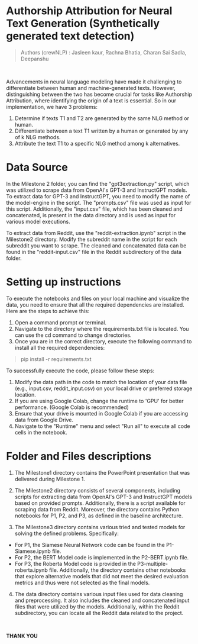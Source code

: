 # Authorship Attribution for Neural Text Generation (Synthetically generated text detection)

> Authors (crewNLP) :  Jasleen kaur, Rachna Bhatia, Charan Sai Sadla, Deepanshu

<br>

Advancements in neural language modeling have made it challenging to differentiate between human and machine-generated texts. However, distinguishing between the two has become crucial for tasks like Authorship Attribution, where identifying the origin of a text is essential. So in our implementation, we have 3 problems:
1. Determine if texts T1 and T2 are generated by the same NLG method or human.
2. Differentiate between a text T1 written by a human or generated by any of k NLG methods.
3. Attribute the text T1 to a specific NLG method among k alternatives.

# Data Source

In the Milestone 2 folder, you can find the "gpt3extraction.py" script, which was utilized to scrape data from OpenAI's GPT-3 and InstructGPT models. To extract data for GPT-3 and InstructGPT, you need to modify the name of the model-engine in the script. The "prompts.csv" file was used as input for this script. Additionally, the "input.csv" file, which has been cleaned and concatenated, is present in the data directory and is used as input for various model executions.

To extract data from Reddit, use the "reddit-extraction.ipynb" script in the Milestone2 directory. Modify the subreddit name in the script for each subreddit you want to scrape. The cleaned and concatenated data can be found in the "reddit-input.csv" file in the Reddit subdirectory of the data folder.


# Setting up instructions

To execute the notebooks and files on your local machine and visualize the data, you need to ensure that all the required dependencies are installed. Here are the steps to achieve this:
1. Open a command prompt or terminal.
2. Navigate to the directory where the requirements.txt file is located. You can use the cd command to change directories.
3. Once you are in the correct directory, execute the following command to install all the required dependencies:

> pip install -r requirements.txt


To successfully execute the code, please follow these steps:
1. Modify the data path in the code to match the location of your data file (e.g., input.csv, reddit_input.csv) on your local drive or preferred storage location.
2. If you are using Google Colab, change the runtime to 'GPU' for better performance. (Google Colab is recommended)
3. Ensure that your drive is mounted in Google Colab if you are accessing data from Google Drive.
4. Navigate to the "Runtime" menu and select "Run all" to execute all code cells in the notebook.

# Folder and Files descriptions

1. The Milestone1 directory contains the PowerPoint presentation that was delivered during Milestone 1.

2. The Milestone2 directory consists of several components, including scripts for extracting data from OpenAI's GPT-3 and InstructGPT models based on provided prompts. Additionally, there is a script available for scraping data from Reddit. Moreover, the directory contains Python notebooks for P1, P2, and P3, as defined in the baseline architecture.

3. The Milestone3 directory contains various tried and tested models for solving the defined problems. Specifically:

- For P1, the Siamese Neural Network code can be found in the P1-Siamese.ipynb file.
- For P2, the BERT Model code is implemented in the P2-BERT.ipynb file.
- For P3, the Roberta Model code is provided in the P3-multiple-roberta.ipynb file. Additionally, the directory contains other notebooks that explore alternative models that did not meet the desired evaluation metrics and thus were not selected as the final models.

4. The data directory contains various input files used for data cleaning and preprocessing. It also includes the cleaned and concatenated input files that were utilized by the models. Additionally, within the Reddit subdirectory, you can locate all the Reddit data related to the project. 

<br>

**THANK YOU**
